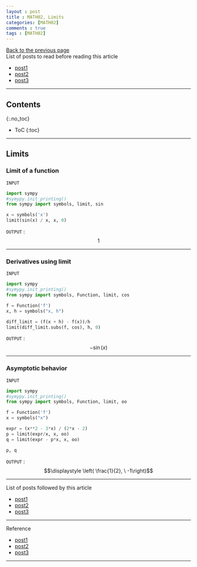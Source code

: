 ```yaml
---
layout : post
title : MATH02, Limits
categories: [MATH02]
comments : true
tags : [MATH02]
---
```

[Back to the previous page](https://userdyk-github.github.io/Study.html) <br>
List of posts to read before reading this article
- <a href='https://userdyk-github.github.io/'>post1</a>
- <a href='https://userdyk-github.github.io/'>post2</a>
- <a href='https://userdyk-github.github.io/'>post3</a>

---

## Contents
{:.no_toc}

* ToC
{:toc}

<hr class="division1">

## Limits

### Limit of a function

`INPUT`
```python
import sympy
#symypy.init_printing()
from sympy import symbols, limit, sin

x = symbols('x')
limit(sin(x) / x, x, 0)
```

`OUTPUT` : <span class='jb-small'>$$1$$</span>

---

### Derivatives using limit

`INPUT`
```python
import sympy
#symypy.init_printing()
from sympy import symbols, Function, limit, cos

f = Function('f')
x, h = symbols("x, h")

diff_limit = (f(x + h) - f(x))/h
limit(diff_limit.subs(f, cos), h, 0)
```

`OUTPUT` : <span class='jb-small'>$$- \sin{\left (x \right )}$$</span>

---

### Asymptotic behavior

`INPUT`
```python
import sympy
#symypy.init_printing()
from sympy import symbols, Function, limit, oo

f = Function('f')
x = symbols("x")

expr = (x**2 - 3*x) / (2*x - 2)
p = limit(expr/x, x, oo)
q = limit(expr - p*x, x, oo)

p, q
```

`OUTPUT` : <span class='jb-small'>$$\displaystyle \left( \frac{1}{2}, \  -1\right)$$</span>

<hr class="division1">

List of posts followed by this article
- [post1](https://userdyk-github.github.io/)
- <a href='https://userdyk-github.github.io/'>post2</a>
- <a href='https://userdyk-github.github.io/'>post3</a>

---

Reference
- [post1](https://userdyk-github.github.io/)
- <a href='https://userdyk-github.github.io/'>post2</a>
- <a href='https://userdyk-github.github.io/'>post3</a>

---
